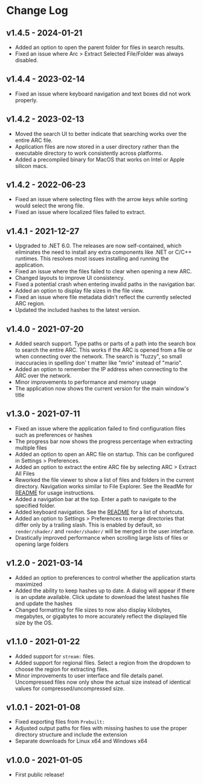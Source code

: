 # Change Log
## v1.4.5 - 2024-01-21
* Added an option to open the parent folder for files in search results.
* Fixed an issue where Arc > Extract Selected File/Folder was always disabled.

## v1.4.4 - 2023-02-14
* Fixed an issue where keyboard navigation and text boxes did not work properly.

## v1.4.2 - 2023-02-13
* Moved the search UI to better indicate that searching works over the entire ARC file.
* Application files are now stored in a user directory rather than the executable directory to work consistently across platforms.
* Added a precompiled binary for MacOS that works on Intel or Apple silicon macs.

## v1.4.2 - 2022-06-23
* Fixed an issue where selecting files with the arrow keys while sorting would select the wrong file.
* Fixed an issue where localized files failed to extract.

## v1.4.1 - 2021-12-27
* Upgraded to .NET 6.0. The releases are now self-contained, which eliminates the need to install any extra components like .NET or C/C++ runtimes. This resolves most issues installing and running the application.
* Fixed an issue where the files failed to clear when opening a new ARC.
* Changed layouts to improve UI consistency.
* Fixed a potential crash when entering invalid paths in the navigation bar.
* Added an option to display file sizes in the file view.
* Fixed an issue where file metadata didn't reflect the currently selected ARC region.
* Updated the included hashes to the latest version.

## v1.4.0 - 2021-07-20
* Added search support. Type paths or parts of a path into the search box to search the entire ARC. This works if the ARC is opened from a file or when connecting over the network. The search is "fuzzy", so small inaccuracies in spelling don' t matter like "mrio" instead of "mario". 
* Added an option to remember the IP address when connecting to the ARC over the network.
* Minor improvements to performance and memory usage
* The application now shows the current version for the main window's title

## v1.3.0 - 2021-07-11
* Fixed an issue where the application failed to find configuration files such as preferences or hashes
* The progress bar now shows the progress percentage when extracting multiple files
* Added an option to open an ARC file on startup. This can be configured in Settings > Preferences.
* Added an option to extract the entire ARC file by selecting ARC > Extract All Files
* Reworked the file viewer to show a list of files and folders in the current directory. Navigation works similar to File Explorer. See the ReadMe for [README](https://github.com/ScanMountGoat/ArcExplorer) for usage instructions. 
* Added a navigation bar at the top. Enter a path to navigate to the specified folder. 
* Added keyboard navigation. See the [README](https://github.com/ScanMountGoat/ArcExplorer) for a list of shortcuts.
* Added an option to Settings > Preferences to merge directories that differ only by a trailing slash. This is enabled by default, so `render/shader/` and `render/shader/` will be merged in the user interface.
* Drastically improved performance when scrolling large lists of files or opening large folders

## v1.2.0 - 2021-03-14
* Added an option to preferences to control whether the application starts maximized
* Added the ability to keep hashes up to date. A dialog will appear if there is an update available. Click update to download the latest hashes file and update the hashes
* Changed formatting for file sizes to now also display kilobytes, megabytes, or gigabytes to more accurately reflect the displayed file size by the OS.

## v1.1.0 - 2021-01-22
* Added support for `stream:` files.
* Added support for regional files. Select a region from the dropdown to choose the region for extracting files. 
* Minor improvements to user interface and file details panel. Uncompressed files now only show the actual size instead of identical values for compressed/uncompressed size.

## v1.0.1 - 2021-01-08
* Fixed exporting files from `Prebuilt:`
* Adjusted output paths for files with missing hashes to use the proper directory structure and include the extension
* Separate downloads for Linux x64 and Windows x64

## v1.0.0 - 2021-01-05
* First public release!
